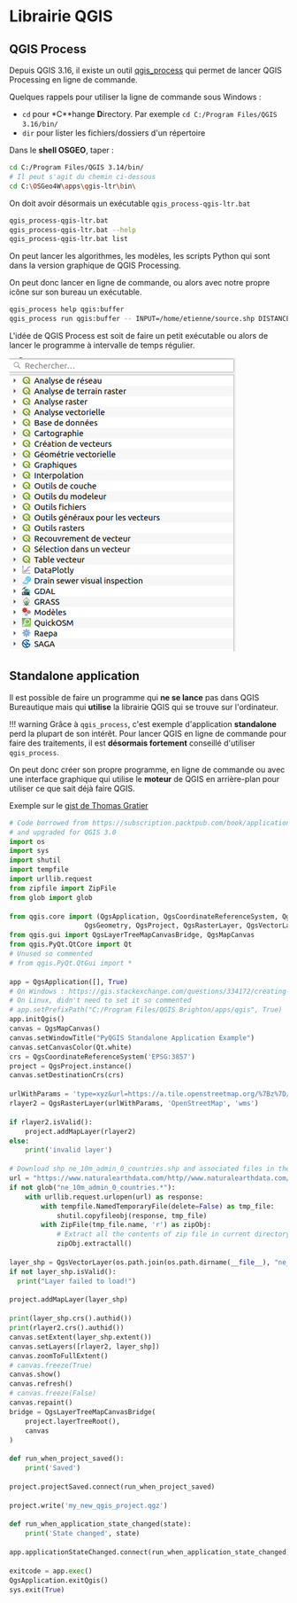 # Librairie QGIS

## QGIS Process

Depuis QGIS 3.16, il existe un outil [qgis_process](https://docs.qgis.org/latest/fr/docs/user_manual/processing/standalone.html)
qui permet de lancer QGIS Processing en ligne de commande.

Quelques rappels pour utiliser la ligne de commande sous Windows :

* `cd` pour *C**hange **D**irectory. Par exemple `cd C:/Program Files/QGIS 3.16/bin/`
* `dir` pour lister les fichiers/dossiers d'un répertoire

Dans le **shell OSGEO**, taper :

```bash
cd C:/Program Files/QGIS 3.14/bin/
# Il peut s'agit du chemin ci-dessous
cd C:\OSGeo4W\apps\qgis-ltr\bin\
```

On doit avoir désormais un exécutable `qgis_process-qgis-ltr.bat`

```bash
qgis_process-qgis-ltr.bat
qgis_process-qgis-ltr.bat --help
qgis_process-qgis-ltr.bat list
```

On peut lancer les algorithmes, les modèles, les scripts Python qui sont dans la version graphique de QGIS Processing.

On peut donc lancer en ligne de commande, ou alors avec notre propre icône sur son bureau un exécutable.

```bash
qgis_process help qgis:buffer
qgis_process run qgis:buffer -- INPUT=/home/etienne/source.shp DISTANCE=2 OUTPUT=/tmp/sortie.gpkg
```

L'idée de QGIS Process est soit de faire un petit exécutable ou alors de lancer le programme à intervalle de temps régulier.

![QGIS Processing Toolbox](./media/processing_provider.png)

## Standalone application

Il est possible de faire un programme qui **ne se lance** pas dans QGIS Bureautique mais qui **utilise**
la librairie QGIS qui se trouve sur l'ordinateur.

!!! warning
    Grâce à `qgis_process`, c'est exemple d'application **standalone** perd la plupart de son intérêt.
    Pour lancer QGIS en ligne de commande pour faire des traitements, il est **désormais fortement** conseillé
    d'utiliser `qgis_process`.

On peut donc créer son propre programme, en ligne de commande ou avec une interface graphique qui utilise le
**moteur** de QGIS en arrière-plan pour utiliser ce que sait déjà faire QGIS.

Exemple sur le [gist de Thomas Gratier](https://gist.github.com/ThomasG77/f711853e5fb81c746d2a1af0b2a9ecf5)

```python
# Code borrowed from https://subscription.packtpub.com/book/application_development/9781783984985/1/ch01lvl1sec18/creating-a-standalone-application
# and upgraded for QGIS 3.0
import os
import sys
import shutil
import tempfile
import urllib.request
from zipfile import ZipFile
from glob import glob

from qgis.core import (QgsApplication, QgsCoordinateReferenceSystem, QgsFeature,
	               QgsGeometry, QgsProject, QgsRasterLayer, QgsVectorLayer)
from qgis.gui import QgsLayerTreeMapCanvasBridge, QgsMapCanvas
from qgis.PyQt.QtCore import Qt
# Unused so commented
# from qgis.PyQt.QtGui import *

app = QgsApplication([], True)
# On Windows : https://gis.stackexchange.com/questions/334172/creating-standalone-application-in-qgis
# On Linux, didn't need to set it so commented
# app.setPrefixPath("C:/Program Files/QGIS Brighton/apps/qgis", True)
app.initQgis()
canvas = QgsMapCanvas()
canvas.setWindowTitle("PyQGIS Standalone Application Example")
canvas.setCanvasColor(Qt.white)
crs = QgsCoordinateReferenceSystem('EPSG:3857')
project = QgsProject.instance()
canvas.setDestinationCrs(crs)

urlWithParams = 'type=xyz&url=https://a.tile.openstreetmap.org/%7Bz%7D/%7Bx%7D/%7By%7D.png&zmax=19&zmin=0&crs=EPSG3857'
rlayer2 = QgsRasterLayer(urlWithParams, 'OpenStreetMap', 'wms')

if rlayer2.isValid():
    project.addMapLayer(rlayer2)
else:
    print('invalid layer')

# Download shp ne_10m_admin_0_countries.shp and associated files in the same directory
url = "https://www.naturalearthdata.com/http//www.naturalearthdata.com/download/10m/cultural/ne_10m_admin_0_countries.zip"
if not glob("ne_10m_admin_0_countries.*"):
    with urllib.request.urlopen(url) as response:
        with tempfile.NamedTemporaryFile(delete=False) as tmp_file:
            shutil.copyfileobj(response, tmp_file)
        with ZipFile(tmp_file.name, 'r') as zipObj:
            # Extract all the contents of zip file in current directory
            zipObj.extractall()

layer_shp = QgsVectorLayer(os.path.join(os.path.dirname(__file__), "ne_10m_admin_0_countries.shp"), "Natural Earth", "ogr")
if not layer_shp.isValid():
  print("Layer failed to load!")

project.addMapLayer(layer_shp)

print(layer_shp.crs().authid())
print(rlayer2.crs().authid())
canvas.setExtent(layer_shp.extent())
canvas.setLayers([rlayer2, layer_shp])
canvas.zoomToFullExtent()
# canvas.freeze(True)
canvas.show()
canvas.refresh()
# canvas.freeze(False)
canvas.repaint()
bridge = QgsLayerTreeMapCanvasBridge(
    project.layerTreeRoot(),
    canvas
)

def run_when_project_saved():
    print('Saved')

project.projectSaved.connect(run_when_project_saved)

project.write('my_new_qgis_project.qgz')

def run_when_application_state_changed(state):
    print('State changed', state)

app.applicationStateChanged.connect(run_when_application_state_changed)

exitcode = app.exec()
QgsApplication.exitQgis()
sys.exit(True)
```
